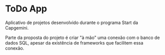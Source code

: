 # ToDo App
 Aplicativo de projetos desenvolvido durante o programa Start da Capgemini.

 Parte da proposta do projeto é criar "à mão" uma conexão com o banco de dados SQL, apesar da existência de frameworks que facilitem essa conexão.
